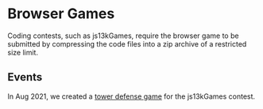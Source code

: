 # Browser Games

Coding contests, such as js13kGames, require the browser game to be submitted by compressing the code files into a zip archive of a restricted size limit.

## Events

In Aug 2021, we created a [tower defense game](https://github.com/code-jammers/js13kb-game) for the js13kGames contest.
